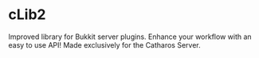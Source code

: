 cLib2
=====

Improved library for Bukkit server plugins. Enhance your workflow with an easy to use API! Made exclusively for the Catharos Server.
